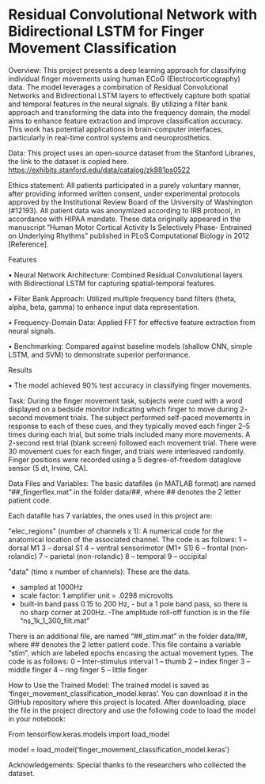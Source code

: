 # Residual Convolutional Network with Bidirectional LSTM for Finger Movement Classification 
Overview: This project presents a deep learning approach for classifying individual finger movements using human ECoG (Electrocorticography) data. The model leverages a combination of Residual Convolutional Networks and Bidirectional LSTM layers to effectively capture both spatial and temporal features in the neural signals. By utilizing a filter bank approach and transforming the data into the frequency domain, the model aims to enhance feature extraction and improve classification accuracy. This work has potential applications in brain-computer interfaces, particularly in real-time control systems and neuroprosthetics.

Data: This project uses an open-source dataset from the Stanford Libraries, the link to the dataset is copied here. https://exhibits.stanford.edu/data/catalog/zk881ps0522

Ethics statement: All patients participated in a purely voluntary manner, after providing informed written consent, under experimental protocols approved by the Institutional Review Board of the University of Washington (#12193). All patient data was anonymized according to IRB protocol, in accordance with HIPAA mandate. These data originally appeared in the manuscript “Human Motor Cortical Activity Is Selectively Phase- Entrained on Underlying Rhythms” published in PLoS Computational Biology in 2012 [Reference].

Features

•	Neural Network Architecture: Combined Residual Convolutional layers with Bidirectional LSTM for capturing spatial-temporal features.

•	Filter Bank Approach: Utilized multiple frequency band filters (theta, alpha, beta, gamma) to enhance input data representation.

•	Frequency-Domain Data: Applied FFT for effective feature extraction from neural signals.

•	Benchmarking: Compared against baseline models (shallow CNN, simple LSTM, and SVM) to demonstrate superior performance.


Results

•	The model achieved 90% test accuracy in classifying finger movements.

Task: During the finger movement task, subjects were cued with a word displayed on a bedside monitor indicating which finger to move during 2- second movement trials. The subject performed self-paced movements in response to each of these cues, and they typically moved each finger 2–5 times during each trial, but some trials included many more movements. A 2-second rest trial (blank screen) followed each movement trial. There were 30 movement cues for each finger, and trials were interleaved randomly. Finger positions were recorded using a 5 degree-of-freedom dataglove sensor (5 dt, Irvine, CA). 

Data Files and Variables: The basic datafiles (in MATLAB format) are named “##_fingerflex.mat” in the folder data/##, where ## denotes the 2 letter patient code.

Each datafile has 7 variables, the ones used in this project are:

"elec_regions" (number of channels x 1): A numerical code for the anatomical location of the associated channel. The code is as follows:
1 – dorsal M1
3 – dorsal S1
4 – ventral sensorimotor (M1+ S1) 
6 – frontal (non-rolandic) 
7 – parietal (non-rolandic)
8 – temporal 
9 – occipital

 "data" (time x number of channels): These are the data.
-	sampled at 1000Hz
-	scale factor: 1 amplifier unit = .0298 microvolts
-	built-in band pass 0.15 to 200 Hz, 
		- but a 1 pole band pass, so there is no sharp corner at 200Hz. 
		-The amplitude roll-off function is in the file “ns_1k_1_300_filt.mat”

There is an additional file, are named “##_stim.mat” in the folder data/##, where ## denotes the 2 letter patient code. This file contains a variable “stim”, which are labeled epochs encasing the actual movement types. The code is as follows:
0 – Inter-stimulus interval
1 – thumb
2 – index finger
3 – middle finger 
4 – ring finger
5 – little finger

How to Use the Trained Model:
The trained model is saved as ‘finger_movement_classification_model.keras’. You can download it in the GitHub repository where this project is located. After downloading, place the file in the project directory and use the following code to load the model in your notebook: 

From tensorflow.keras.models import load_model

model = load_model(‘finger_movement_classification_model.keras’)

Acknowledgements:
Special thanks to the researchers who collected the dataset.


